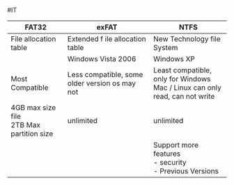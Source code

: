 #IT 

| FAT32 | exFAT | NTFS |
| --- | --- | --- |
| File allocation table | Extended f ile allocation table | New Technology file System |
|  | Windows Vista 2006 | Windows XP |
| Most Compatible | Less compatible, some older version os may not  | Least compatible, only for Windows <br> Mac / Linux can only read, can not write |
| 4GB max size file <br> 2TB Max partition size | unlimited | unlimited |
|  |  | Support more features <br> - security  <br> - Previous Versions |